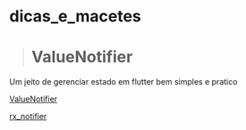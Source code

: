 # dicas_e_macetes


><h1>ValueNotifier</h1>
<p>Um jeito de gerenciar estado em flutter bem simples e pratico
</p>
<a href="https://api.flutter.dev/flutter/foundation/ValueNotifier-class.html">ValueNotifier</a>

<a href="https://pub.dev/packages/rx_notifier/install">rx_notifier</a>

